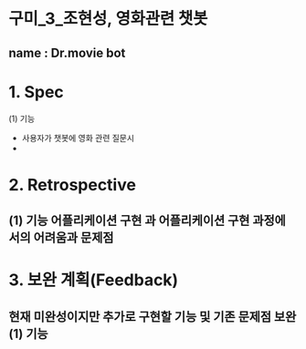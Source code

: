 구미_3_조현성, 영화관련 챗봇
===========================

name : Dr.movie bot
-------------------

# 1. Spec
(1) 기능
- 사용자가 챗봇에 영화 관련 질문시 
-

# 2. Retrospective
(1) 기능
어플리케이션 구현 과
어플리케이션 구현 과정에서의 어려움과 문제점
- 

# 3. 보완 계획(Feedback)
현재 미완성이지만 추가로 구현할 기능 및 기존 문제점 보완
(1) 기능
-
